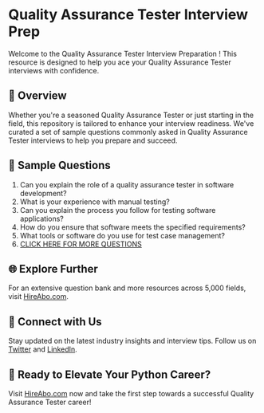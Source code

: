 # Quality Assurance Tester Interview Prep

Welcome to the Quality Assurance Tester Interview Preparation ! This resource is designed to help you ace your Quality Assurance Tester interviews with confidence.

## 🚀 Overview

Whether you're a seasoned Quality Assurance Tester or just starting in the field, this repository is tailored to enhance your interview readiness. We've curated a set of sample questions commonly asked in Quality Assurance Tester interviews to help you prepare and succeed.

## 📝 Sample Questions

1. Can you explain the role of a quality assurance tester in software development?
2. What is your experience with manual testing?
3. Can you explain the process you follow for testing software applications?
4. How do you ensure that software meets the specified requirements?
5. What tools or software do you use for test case management?
6. [CLICK HERE FOR MORE QUESTIONS](https://hireabo.com/job/0_0_13/Quality%20Assurance%20Tester)

## 🌐 Explore Further

For an extensive question bank and more resources across 5,000 fields, visit [HireAbo.com](https://www.hireabo.com).

## 📱 Connect with Us

Stay updated on the latest industry insights and interview tips. Follow us on [Twitter](https://twitter.com/hireabo) and [LinkedIn](https://www.linkedin.com/in/hire-abo-3609972a8/).

## 🚀 Ready to Elevate Your Python Career?

Visit [HireAbo.com](https://www.hireabo.com) now and take the first step towards a successful Quality Assurance Tester career!